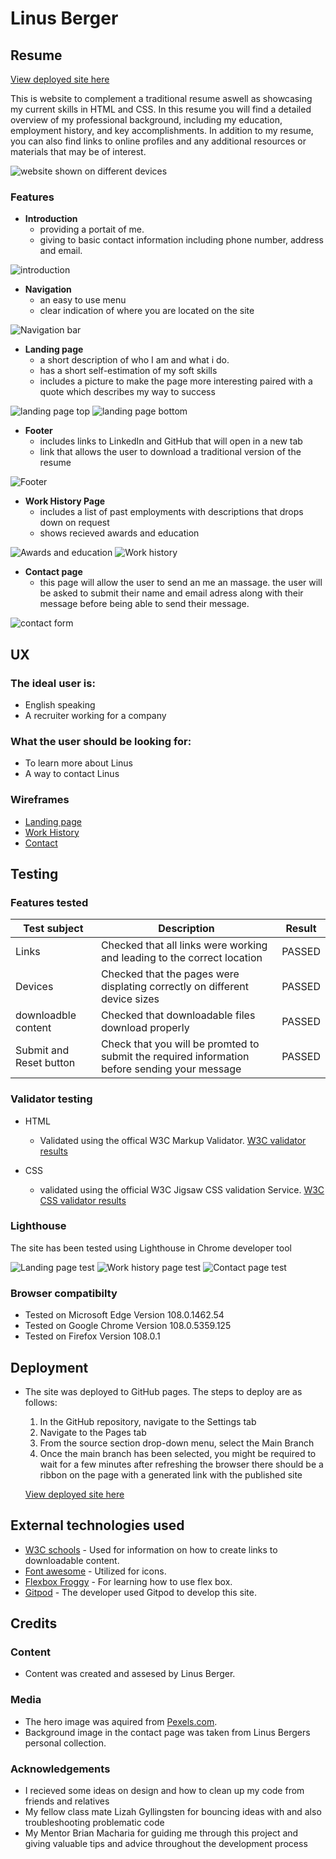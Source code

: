 # Linus Berger

## Resume


[View deployed site here](https://linber93.github.io/CIPP1/)

This is website to complement a traditional resume aswell as showcasing my current skills in HTML and CSS. In this resume you will find a detailed overview of my professional background, including my education, employment history, and key accomplishments.
In addition to my resume, you can also find links to online profiles and any additional resources or materials that may be of interest.

![website shown on different devices](https://github.com/Linber93/CIPP1/blob/main/assets/media/images/preview.png)


### Features

- __Introduction__
    - providing a portait of me.
    - giving to basic contact information including phone number, address and email.

![introduction](https://github.com/Linber93/CIPP1/blob/main/assets/media/images/introduction.png)

- __Navigation__
    - an easy to use menu
    - clear indication of where you are located on the site

![Navigation bar](https://github.com/Linber93/CIPP1/blob/main/assets/media/images/nav-bar.png)

- __Landing page__
    - a short description of who I am and what i do.
    - has a short self-estimation of my soft skills
    - includes a picture to make the page more interesting paired with a quote which describes my way to success

![landing page top](https://github.com/Linber93/CIPP1/blob/main/assets/media/images/landing-top.png)
![landing page bottom](https://github.com/Linber93/CIPP1/blob/main/assets/media/images/landing-bottom.png)

- __Footer__
    - includes links to LinkedIn and GitHub that will open in a new tab
    - link that allows the user to download a traditional version of the resume

![Footer](https://github.com/Linber93/CIPP1/blob/main/assets/media/images/footer.png)

- __Work History Page__
    - includes a list of past employments with descriptions that drops down on request
    - shows recieved awards and education

![Awards and education](https://github.com/Linber93/CIPP1/blob/main/assets/media/images/awards-education.png)
![Work history](https://github.com/Linber93/CIPP1/blob/main/assets/media/images/work-history.png)

- __Contact page__
    - this page will allow the user to send an me an massage. the user will be asked to submit their name and email adress along with their message before being able to send their message.

![contact form](https://github.com/Linber93/CIPP1/blob/main/assets/media/images/contact.png)

## UX

### The ideal user is:
* English speaking
* A recruiter working for a company

### What the user should be looking for:
* To learn more about Linus
* A way to contact Linus 

### Wireframes

- [Landing page](https://github.com/Linber93/CIPP1/blob/main/assets/media/images/landing-wireframe.png)
- [Work History](https://github.com/Linber93/CIPP1/blob/main/assets/media/images/work-history-wireframe.png)
- [Contact](https://github.com/Linber93/CIPP1/blob/main/assets/media/images/contact-wireframe.png)



## Testing

### Features tested
| Test subject | Description | Result |
| ----------- | ----------- | ----------|
| Links | Checked that all links were working and leading to the correct location| PASSED |
| Devices | Checked that the pages were displating correctly on different device sizes | PASSED
| downloadble content | Checked that downloadable files download properly | PASSED|
| Submit and Reset button | Check that you will be promted to submit the required information before sending your message | PASSED
### Validator testing

- HTML
  - Validated using the offical W3C Markup Validator. [W3C validator results](https://validator.w3.org/nu/?doc=https%3A%2F%2Flinber93.github.io%2FCIPP1%2F)

- CSS 
  - validated using the official W3C Jigsaw CSS validation Service. [W3C CSS validator results](https://jigsaw.w3.org/css-validator/validator?uri=https%3A%2F%2Flinber93.github.io%2FCIPP1%2F&profile=css3svg&usermedium=all&warning=1&vextwarning=&lang=en)

### Lighthouse

The site has been tested using Lighthouse in Chrome developer tool

![Landing page test](https://github.com/Linber93/CIPP1/blob/main/assets/media/images/landing-lighthouse.png)
![Work history page test](https://github.com/Linber93/CIPP1/blob/main/assets/media/images/work-history-lighthouse.png)
![Contact page test](https://github.com/Linber93/CIPP1/blob/main/assets/media/images/contact-lighthouse.png)

### Browser compatibilty
  - Tested on Microsoft Edge Version 108.0.1462.54
  - Tested on Google Chrome Version 108.0.5359.125
  - Tested on Firefox Version 108.0.1

## Deployment

- The site was deployed to GitHub pages. The steps to deploy are as follows: 
  1. In the GitHub repository, navigate to the Settings tab 
  2. Navigate to the Pages tab
  3. From the source section drop-down menu, select the Main Branch
  4. Once the main branch has been selected, you might be required to wait for a few minutes after refreshing the browser there should be a ribbon on the page with a generated link with the published site 


  [View deployed site here](https://linber93.github.io/CIPP1/)


## External technologies used
  - [W3C schools](https://www.w3schools.com/) - Used for information on how to create links to downloadable content. 
  - [Font awesome](https://fontawesome.com/) - Utilized for icons.
  - [Flexbox Froggy](https://flexboxfroggy.com/) - For learning how to use flex box.
  - [Gitpod](https://www.gitpod.io/) - The developer used Gitpod to develop this site.


## Credits
### Content
  - Content was created and assesed by Linus Berger.
### Media
  - The hero image was aquired from [Pexels.com](https://www.pexels.com/).
  - Background image in the contact page was taken from Linus Bergers personal collection.
### Acknowledgements
  - I recieved some ideas on design and how to clean up my code from friends and relatives
  - My fellow class mate Lizah Gyllingsten for bouncing ideas with and also troubleshooting problematic code
  - My Mentor Brian Macharia for guiding me through this project and giving valuable tips and advice throughout the development process